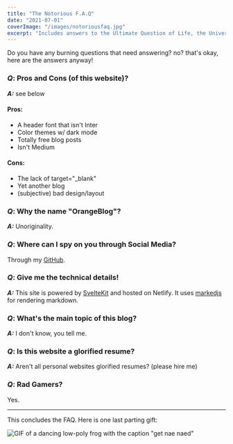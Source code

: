 ```yaml
---
title: "The Notorious F.A.Q"
date: "2021-07-01"
coverImage: "/images/notoriousfaq.jpg"
excerpt: "Includes answers to the Ultimate Question of Life, the Universe, and Everything!"
---
```


Do you have any burning questions that need answering? no? that's okay, here are the answers anyway!

### *Q*: Pros and Cons (of this website)?
***A:*** see below

#### Pros:
- A header font that isn't Inter
- Color themes w/ dark mode
- Totally free blog posts
- Isn't Medium

#### Cons:
- The lack of target="_blank"
- Yet another blog
- (subjective) bad design/layout

### *Q*: Why the name "OrangeBlog"?
***A:*** Unoriginality.

### *Q*: Where can I spy on you through Social Media?
Through my [GitHub](https://github.com/orangeburrito).

### *Q*: Give me the technical details!
***A:*** This site is powered by [SvelteKit](https://kit.svelte.dev/) and hosted on Netlify.
It uses [markedjs](https://markedjs.org) for rendering markdown.

### *Q*: What's the main topic of this blog?
***A:*** I don't know, you tell me.

### *Q*: Is this website a glorified resume?
***A:*** Aren't all personal websites glorified resumes? (please hire me)

### *Q*: Rad Gamers?
Yes.

___ 

This concludes the FAQ. Here is one last parting gift:

![GIF of a dancing low-poly frog with the caption "get nae naed"](https://cdn2.scratch.mit.edu/get_image/gallery/25749872_170x100.png)
